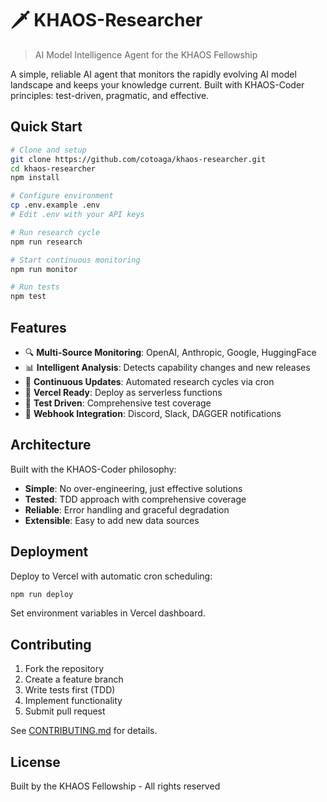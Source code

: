 # 🗡️ KHAOS-Researcher

> AI Model Intelligence Agent for the KHAOS Fellowship

A simple, reliable AI agent that monitors the rapidly evolving AI model landscape and keeps your knowledge current. Built with KHAOS-Coder principles: test-driven, pragmatic, and effective.

## Quick Start

```bash
# Clone and setup
git clone https://github.com/cotoaga/khaos-researcher.git
cd khaos-researcher
npm install

# Configure environment
cp .env.example .env
# Edit .env with your API keys

# Run research cycle
npm run research

# Start continuous monitoring
npm run monitor

# Run tests
npm test
```

## Features

- 🔍 **Multi-Source Monitoring**: OpenAI, Anthropic, Google, HuggingFace
- 📊 **Intelligent Analysis**: Detects capability changes and new releases
- 🔄 **Continuous Updates**: Automated research cycles via cron
- 🚀 **Vercel Ready**: Deploy as serverless functions
- 🧪 **Test Driven**: Comprehensive test coverage
- 📡 **Webhook Integration**: Discord, Slack, DAGGER notifications

## Architecture

Built with the KHAOS-Coder philosophy:
- **Simple**: No over-engineering, just effective solutions
- **Tested**: TDD approach with comprehensive coverage
- **Reliable**: Error handling and graceful degradation
- **Extensible**: Easy to add new data sources

## Deployment

Deploy to Vercel with automatic cron scheduling:

```bash
npm run deploy
```

Set environment variables in Vercel dashboard.

## Contributing

1. Fork the repository
2. Create a feature branch
3. Write tests first (TDD)
4. Implement functionality
5. Submit pull request

See [CONTRIBUTING.md](docs/CONTRIBUTING.md) for details.

## License

Built by the KHAOS Fellowship - All rights reserved